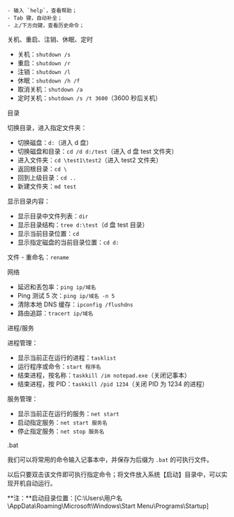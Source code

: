 
    - 输入 `help`，查看帮助；
    - Tab 键，自动补全；
    - 上/下方向键，查看历史命令；

关机、重启、注销、休眠、定时
*   关机：`shutdown /s`
*   重启：`shutdown /r`
*   注销：`shutdown /l`
*   休眠：`shutdown /h /f`
*   取消关机：`shutdown /a`
*   定时关机：`shutdown /s /t 3600`（3600 秒后关机）

目录

切换目录，进入指定文件夹：

*   切换磁盘：`d:`（进入 d 盘）
*   切换磁盘和目录：`cd /d d:/test`（进入 d 盘 test 文件夹）
*   进入文件夹：`cd \test1\test2`（进入 test2 文件夹）
*   返回根目录：`cd \`
*   回到上级目录：`cd ..`
*   新建文件夹：`md test`

显示目录内容：

*   显示目录中文件列表：`dir`
*   显示目录结构：`tree d:\test`（d 盘 test 目录）
*   显示当前目录位置：`cd`
*   显示指定磁盘的当前目录位置：`cd d:`

文件
    - 重命名：`rename`

网络

*   延迟和丢包率：`ping ip/域名`
*   Ping 测试 5 次：`ping ip/域名 -n 5`
*   清除本地 DNS 缓存：`ipconfig /flushdns`
*   路由追踪：`tracert ip/域名`

进程/服务

进程管理：

*   显示当前正在运行的进程：`tasklist`
*   运行程序或命令：`start 程序名`
*   结束进程，按名称：`taskkill /im notepad.exe`（关闭记事本）
*   结束进程，按 PID：`taskkill /pid 1234`（关闭 PID 为 1234 的进程）

服务管理：

*   显示当前正在运行的服务：`net start`
*   启动指定服务：`net start 服务名`
*   停止指定服务：`net stop 服务名`

.bat 

我们可以将常用的命令输入记事本中，并保存为后缀为 `.bat` 的可执行文件。

以后只要双击该文件即可执行指定命令；将文件放入系统【启动】目录中，可以实现开机自动运行。


**注：**启动目录位置：\[C:\\Users\\用户名\\AppData\\Roaming\\Microsoft\\Windows\\Start Menu\\Programs\\Startup\]